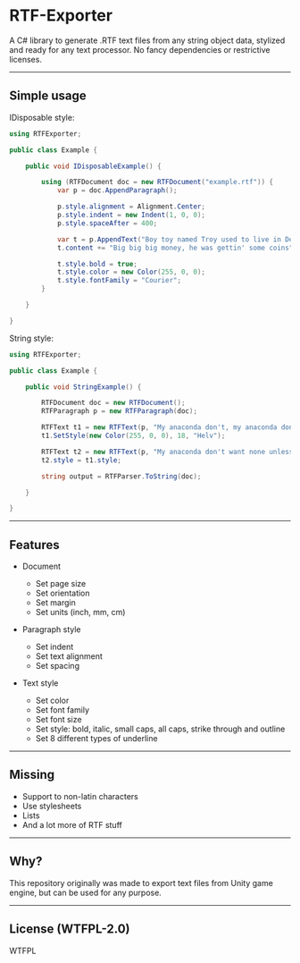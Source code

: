 # RTF-Exporter


A C# library to generate .RTF text files from any string object data, stylized and ready for any text processor. No fancy dependencies or restrictive licenses.


---


## Simple usage


IDisposable style:


```C#
using RTFExporter;

public class Example {

    public void IDisposableExample() {

        using (RTFDocument doc = new RTFDocument("example.rtf")) {
            var p = doc.AppendParagraph();

            p.style.alignment = Alignment.Center;
            p.style.indent = new Indent(1, 0, 0);
            p.style.spaceAfter = 400;

            var t = p.AppendText("Boy toy named Troy used to live in Detroit\n");
            t.content += "Big big big money, he was gettin' some coins";

            t.style.bold = true;
            t.style.color = new Color(255, 0, 0);
            t.style.fontFamily = "Courier";
        }

    }

}
```


String style:


```C#
using RTFExporter;

public class Example {

    public void StringExample() {

        RTFDocument doc = new RTFDocument();
        RTFParagraph p = new RTFParagraph(doc);

        RTFText t1 = new RTFText(p, "My anaconda don't, my anaconda don't\n");
        t1.SetStyle(new Color(255, 0, 0), 18, "Helv");

        RTFText t2 = new RTFText(p, "My anaconda don't want none unless you got buns, hun");
        t2.style = t1.style;

        string output = RTFParser.ToString(doc);

    }

}
```


---


## Features


- Document
    - Set page size
    - Set orientation
    - Set margin
    - Set units (inch, mm, cm)


- Paragraph style
    - Set indent
    - Set text alignment
    - Set spacing


- Text style
    - Set color
    - Set font family
    - Set font size
    - Set style: bold, italic, small caps, all caps, strike through and outline
    - Set 8 different types of underline


---


## Missing


- Support to non-latin characters
- Use stylesheets
- Lists
- And a lot more of RTF stuff


---


## Why?  


This repository originally was made to export text files from Unity game engine, but can be used for any purpose.


---


## License  (WTFPL-2.0)


<a href="http://www.wtfpl.net/"><img src="http://www.wtfpl.net/wp-content/uploads/2012/12/wtfpl-badge-4.png" width="80" height="15" alt="WTFPL" /></a>
